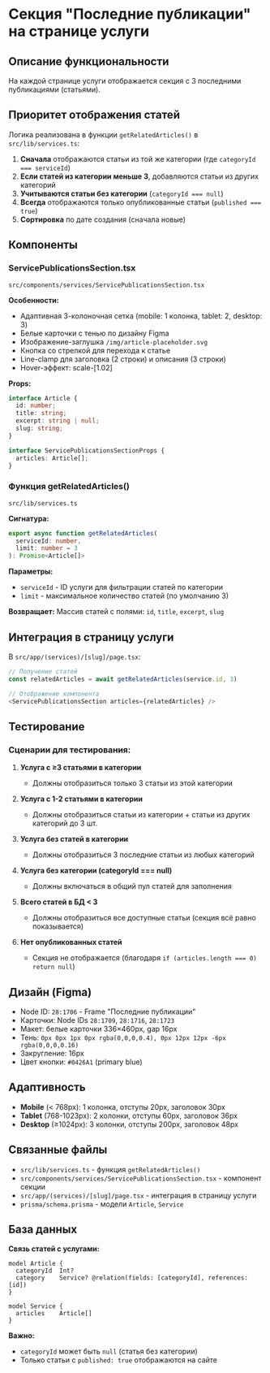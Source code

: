# Секция "Последние публикации" на странице услуги

## Описание функциональности

На каждой странице услуги отображается секция с 3 последними публикациями (статьями).

## Приоритет отображения статей

Логика реализована в функции `getRelatedArticles()` в `src/lib/services.ts`:

1. **Сначала** отображаются статьи из той же категории (где `categoryId === serviceId`)
2. **Если статей из категории меньше 3**, добавляются статьи из других категорий
3. **Учитываются статьи без категории** (`categoryId === null`)
4. **Всегда** отображаются только опубликованные статьи (`published === true`)
5. **Сортировка** по дате создания (сначала новые)

## Компоненты

### ServicePublicationsSection.tsx
`src/components/services/ServicePublicationsSection.tsx`

**Особенности:**
- Адаптивная 3-колоночная сетка (mobile: 1 колонка, tablet: 2, desktop: 3)
- Белые карточки с тенью по дизайну Figma
- Изображение-заглушка `/img/article-placeholder.svg`
- Кнопка со стрелкой для перехода к статье
- Line-clamp для заголовка (2 строки) и описания (3 строки)
- Hover-эффект: scale-[1.02]

**Props:**
```typescript
interface Article {
  id: number;
  title: string;
  excerpt: string | null;
  slug: string;
}

interface ServicePublicationsSectionProps {
  articles: Article[];
}
```

### Функция getRelatedArticles()
`src/lib/services.ts`

**Сигнатура:**
```typescript
export async function getRelatedArticles(
  serviceId: number, 
  limit: number = 3
): Promise<Article[]>
```

**Параметры:**
- `serviceId` - ID услуги для фильтрации статей по категории
- `limit` - максимальное количество статей (по умолчанию 3)

**Возвращает:**
Массив статей с полями: `id`, `title`, `excerpt`, `slug`

## Интеграция в страницу услуги

В `src/app/(services)/[slug]/page.tsx`:

```typescript
// Получение статей
const relatedArticles = await getRelatedArticles(service.id, 3)

// Отображение компонента
<ServicePublicationsSection articles={relatedArticles} />
```

## Тестирование

### Сценарии для тестирования:

1. **Услуга с ≥3 статьями в категории**
   - Должны отобразиться только 3 статьи из этой категории

2. **Услуга с 1-2 статьями в категории**
   - Должны отобразиться статьи из категории + статьи из других категорий до 3 шт.

3. **Услуга без статей в категории**
   - Должны отобразиться 3 последние статьи из любых категорий

4. **Услуга без категории (categoryId === null)**
   - Должны включаться в общий пул статей для заполнения

5. **Всего статей в БД < 3**
   - Должны отобразиться все доступные статьи (секция всё равно показывается)

6. **Нет опубликованных статей**
   - Секция не отображается (благодаря `if (articles.length === 0) return null`)

## Дизайн (Figma)

- Node ID: `28:1706` - Frame "Последние публикации"
- Карточки: Node IDs `28:1709`, `28:1716`, `28:1723`
- Макет: белые карточки 336×460px, gap 16px
- Тень: `0px 0px 1px 0px rgba(0,0,0,0.4), 0px 12px 12px -6px rgba(0,0,0,0.16)`
- Закругление: 16px
- Цвет кнопки: `#0426A1` (primary blue)

## Адаптивность

- **Mobile** (< 768px): 1 колонка, отступы 20px, заголовок 30px
- **Tablet** (768-1023px): 2 колонки, отступы 60px, заголовок 36px
- **Desktop** (≥1024px): 3 колонки, отступы 200px, заголовок 48px

## Связанные файлы

- `src/lib/services.ts` - функция `getRelatedArticles()`
- `src/components/services/ServicePublicationsSection.tsx` - компонент секции
- `src/app/(services)/[slug]/page.tsx` - интеграция в страницу услуги
- `prisma/schema.prisma` - модели `Article`, `Service`

## База данных

**Связь статей с услугами:**
```prisma
model Article {
  categoryId  Int?
  category    Service? @relation(fields: [categoryId], references: [id])
}

model Service {
  articles    Article[]
}
```

**Важно:** 
- `categoryId` может быть `null` (статья без категории)
- Только статьи с `published: true` отображаются на сайте
